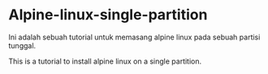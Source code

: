# Alpine-linux-single-partition

Ini adalah sebuah tutorial untuk memasang alpine linux pada sebuah partisi tunggal.

This is a tutorial to install alpine linux on a single partition.

